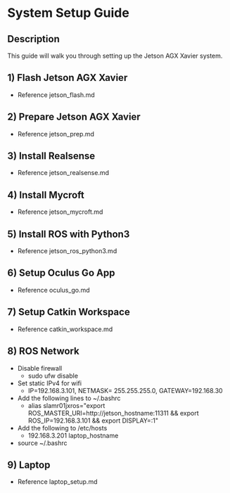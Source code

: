 # System Setup Guide

## Description
This guide will walk you through setting up the Jetson AGX Xavier system.

## 1) Flash Jetson AGX Xavier
* Reference jetson_flash.md

## 2) Prepare Jetson AGX Xavier
* Reference jetson_prep.md

## 3) Install Realsense
* Reference jetson_realsense.md

## 4) Install Mycroft
* Reference jetson_mycroft.md

## 5) Install ROS with Python3
* Reference jetson_ros_python3.md

## 6) Setup Oculus Go App
* Reference oculus_go.md

## 7) Setup Catkin Workspace
* Reference catkin_workspace.md

## 8) ROS Network
* Disable firewall
    * sudo ufw disable
* Set static IPv4 for wifi
    * IP=192.168.3.101, NETMASK= 255.255.255.0, GATEWAY=192.168.30
* Add the following lines to ~/.bashrc
    * alias slamr01jxros="export ROS_MASTER_URI=http://jetson_hostname:11311 && export ROS_IP=192.168.3.101 && export DISPLAY=:1"
* Add the following to /etc/hosts
    * 192.168.3.201 laptop_hostname
* source ~/.bashrc

## 9) Laptop
* Reference laptop_setup.md